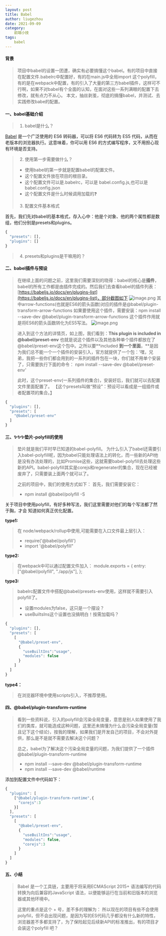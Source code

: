 ```yaml
---
layout: post
title: Babel
author: liugezhou
date: 2021-09-09
category: 
    前端小技
tags:
    babel
---
```

#### 背景
> 项目中babel的设置一团遭，确实有必要搞懂这个babel。有的项目中直接在配置文件.babelrc中配置好，有的在main.js中全局import 这个polyfill，有的是在webpack中配置，有的引入了大量的第三方babel插件，这样可不行啊，如果不对babel有个全面的认知，在面对这些一系列满眼的配置下去修改，就有点力不从心。
> 本文，抽丝剥茧，彻底的搞懂babel，并测试、去实践修改babe的配置。


#### 一、babel基础介绍
> 1. babel是什么？
> 
[Babel](https://babeljs.io/) 是一个广泛使用的 ES6 转码器，可以将 ES6 代码转为 ES5 代码，从而在老版本的浏览器执行。这意味着，你可以用 ES6 的方式编写程序，又不用担心现有环境是否支持。
> 
> 2. 使用第一步需要做什么？
> - 使用babel的第一步就是配置babel的配置文件。
> - 这个配置文件放在项目的根目录。
> - 这个配置文件可以是.babelrc，可以是 babel.config.js,也可以是babel.config.json
> - 这个配置文件是什么时候调用加载的❓
> 
> 3. 配置文件基本格式
> 
首先，我们先对babel的基本格式，存入心中：他是个对象、他的两个属性都是数组，他们分别是presets和plugins。

```javascript
{
  "presets": [],
  "plugins": []
}
```
> 4. presets和plugins是干嘛用的？


#### 二、babel插件与预设
> 在继续上面的问题之前，这里我们需要深刻的晓得：babel的核心是**插件**，babel的所有工作都是由插件完成的。然后我们去查看babel的插件列表：[https://babeljs.io/docs/en/plugins-list](https://babeljs.io/docs/en/plugins-list)，部分截图如下
> ![image.png](https://cdn.nlark.com/yuque/0/2021/png/358819/1631153922607-35bd71a6-dcaf-42bd-b2e9-336ef43dc495.png#clientId=u90972840-f7c3-4&from=paste&height=571&id=u72c58d17&margin=%5Bobject%20Object%5D&name=image.png&originHeight=1712&originWidth=1118&originalType=binary&ratio=1&size=144065&status=done&style=none&taskId=u25964189-5d96-4681-96e9-5c4d670690a&width=372.6666666666667)
> 其中arrow-functions(也就是ES6的箭头函数)对应的插件是@babel/plugin-transform-arrow-functions
> 如果要使用这个插件，需要安装：npm install --save-dev @babel/plugin-transform-arrow-functions
> 这个插件作用就是将ES6的箭头函数转化为ES5写法。
> ![image.png](https://cdn.nlark.com/yuque/0/2021/png/358819/1631154073171-462689b0-84b9-467c-9f58-e72e8d2b419a.png#clientId=u90972840-f7c3-4&from=paste&height=177&id=iomqr&margin=%5Bobject%20Object%5D&name=image.png&originHeight=530&originWidth=1726&originalType=binary&ratio=1&size=56423&status=done&style=none&taskId=ucbb483d7-f1f3-44aa-ae62-d4bfa378105&width=575.3333333333334)
> 
> 进入到这个方法的详情页，如上图，我们看到：**This plugin is included in @babel/preset-env**
> 也就是说这个插件以及其他各种单个插件都放在了@babel/preset-env这个包中。之所以要**included **到一个里面**，**是因为我们总不能一个一个插件的安装引入，官方就提供了一个包：'嘿，兄弟，我把一些你们都会用到的一系列的插件包在一块，你们就不用单个安装了，只需要执行下面的命令：
> npm install --save-dev @babel/preset-env'
> 
>  此时，这个preset-env(一系列插件的集合)，安装好后，我们就可以去配置文件里面配置了。
> 【这个presets叫做“预设”：预设可以看成是一组插件或者配置项的集合。】

```javascript
{
  "plugins": [],
  "presets": [
    "@babel/preset-env"
  ]
}
```
#### 
#### 三、✨✨✨垫片-polyfill的使用
> 垫片就是我们平时早已知道的babel-polyfill。
> 为什么引入了babel还需要引入babel-polyfill呢，因为babel只能处理语法上的转化，而一些新的API他是没有办法处理的，比如Promise这些，这就需要babel-polyfill去处理这些新的API。babel-polyfill其实是corejs和regenerater的集合，现在已经被废弃了，只需要装上面两个就可以了。
> 
> 之前的项目中，我们的使用方式如下：
>  首先，我们需要安装它：
> - npm install @babel/polyfill -S
> 
关于项目中使用polyfill，有好多种写法，我们这里需要对他们的每个写法都了然于胸，才会 知道如何真正优化配置。

**type1:**
> 在 node/webpack/rollup中使用,可能需要在入口文件最上层引入：
> - require('@babel/polyfill') 
> - import '@babel/polyfill"

**type2:**
> 在webpack中可以通过配置文件加入：
> module.exports = {
>   entry: ["@babel/polyfill", "./app/js"],
> };

**type3:**
> babelrc配置文件中搭配@babel/presets-env使用，这样就不需要引入polyfill了。
> - 设置modules为false，这只是一个摆设？
> - useBuiltsIns这个设置也没搞明白！按需加载吗？

```javascript
{
  "plugins": [],
  "presets": [
    [
      "@babel/preset-env",
      {
        "useBuiltIns":"usage",
        "modules": false
      }
    ]
  ]
}
```
**type4：**
> 在浏览器环境中使用scripts引入，不推荐使用。


#### 四、@babel/plugin-transform-runtime
> 看到一些资料说，引入的polyfill会污染全局变量，意思是别人如果使用了我们的类库，就可能造成这种问题，这里还未搞懂为什么会污染全局变量(暂且记下这个结论)，按我的理解，如果我们是开发自己的项目，不会对外提供，那么是不是就不需要去解决这个问题？
> 
> 总之，babel为了解决这个污染全局变量的问题，为我们提供了一个插件@babel/plugin-transform-runtime 
> - npm install --save-dev @babel/plugin-transform-runtime
> - npm install --save-dev @babel/runtime
> 
添加到配置文件中代码如下：

```javascript
{
  "plugins": [
    ["@babel/plugin-transform-runtime",{
      "corejs":3
    }]
  ],
  "presets": [
    [
      "@babel/preset-env",
      {
        "useBuiltIns":"usage",
        "modules": false,
        "corejs":3
      }
    ]
  ]
}
```

#### 五、小结
> Babel 是一个工具链，主要用于将采用ECMAScript 2015+ 语法编写的代码转换为向后兼容的JavaScript 语法，以便能够运行在当前和旧版本的浏览器或其他环境中。
> 
> 
> 这里的重点是这个 + 号，差不多的理解为：  所以现在的项目有些不会使用polyfiil，但不会出现问题，是因为写的ES代码几乎都没有什么新的特性，浏览器差不多都支持了，为了保险起见后续新API的标准推出，有的项目才会装这个polyfill     吧？




